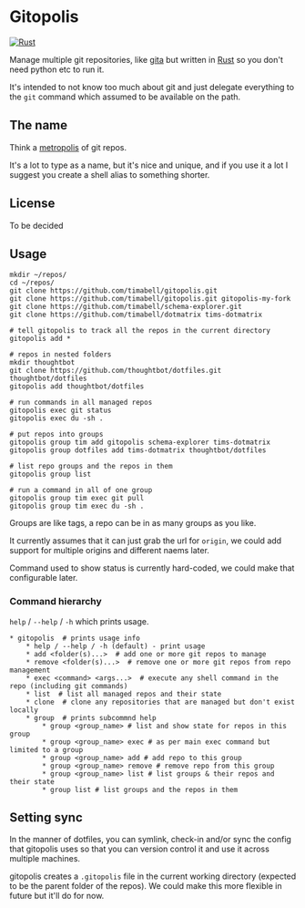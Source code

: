 # Gitopolis

[![Rust](https://github.com/timabell/gitopolis/actions/workflows/rust.yml/badge.svg)](https://github.com/timabell/gitopolis/actions/workflows/rust.yml)

Manage multiple git repositories, like [gita](https://github.com/nosarthur/gita) but written in [Rust](https://www.rust-lang.org/) so you don't need python etc to run it.

It's intended to not know too much about git and just delegate everything to the `git` command which assumed to be available on the path.

## The name

Think a [metropolis](https://en.wikipedia.org/wiki/Metropolis) of git repos.

It's a lot to type as a name, but it's nice and unique, and if you use it a lot I suggest you create a shell alias to something shorter.

## License

To be decided

## Usage

```
mkdir ~/repos/
cd ~/repos/
git clone https://github.com/timabell/gitopolis.git
git clone https://github.com/timabell/gitopolis.git gitopolis-my-fork
git clone https://github.com/timabell/schema-explorer.git
git clone https://github.com/timabell/dotmatrix tims-dotmatrix

# tell gitopolis to track all the repos in the current directory
gitopolis add *

# repos in nested folders
mkdir thoughtbot
git clone https://github.com/thoughtbot/dotfiles.git thoughtbot/dotfiles
gitopolis add thoughtbot/dotfiles

# run commands in all managed repos
gitopolis exec git status
gitopolis exec du -sh .

# put repos into groups
gitopolis group tim add gitopolis schema-explorer tims-dotmatrix
gitopolis group dotfiles add tims-dotmatrix thoughtbot/dotfiles

# list repo groups and the repos in them
gitopolis group list

# run a command in all of one group
gitopolis group tim exec git pull
gitopolis group tim exec du -sh .
```

Groups are like tags, a repo can be in as many groups as you like.

It currently assumes that it can just grab the url for `origin`, we could add support for multiple origins and different naems later.

Command used to show status is currently hard-coded, we could make that configurable later.

### Command hierarchy

`help` / `--help` / `-h` which prints usage.

```
* gitopolis  # prints usage info
	* help / --help / -h (default) - print usage
	* add <folder(s)...>  # add one or more git repos to manage
	* remove <folder(s)...>  # remove one or more git repos from repo management
	* exec <command> <args...>  # execute any shell command in the repo (including git commands)
	* list  # list all managed repos and their state
	* clone  # clone any repositories that are managed but don't exist locally
	* group  # prints subcommnd help
		* group <group_name> # list and show state for repos in this group
		* group <group_name> exec # as per main exec command but limited to a group
		* group <group_name> add # add repo to this group
		* group <group_name> remove # remove repo from this group
		* group <group_name> list # list groups & their repos and their state
		* group list # list groups and the repos in them
```

## Setting sync

In the manner of dotfiles, you can symlink, check-in and/or sync the config that gitopolis uses so that you can version control it and use it across multiple machines.

gitopolis creates a `.gitopolis` file in the current working directory (expected to be the parent folder of the repos). We could make this more flexible in future but it'll do for now.
